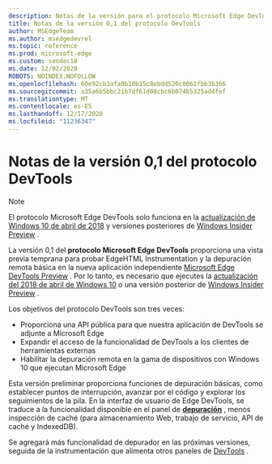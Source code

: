 ```yaml
---
description: Notas de la versión para el protocolo Microsoft Edge DevTools, versión 0,1
title: Notas de la versión 0,1 del protocolo DevTools
author: MSEdgeTeam
ms.author: msedgedevrel
ms.topic: reference
ms.prod: microsoft-edge
ms.custom: seodec18
ms.date: 12/02/2020
ROBOTS: NOINDEX,NOFOLLOW
ms.openlocfilehash: 60e92cb3afa9b10b15c8ebdd520c0061fbb3b366
ms.sourcegitcommit: a35a6b5bbc21b7df61d08cbc6b074b5325ad4fef
ms.translationtype: MT
ms.contentlocale: es-ES
ms.lasthandoff: 12/17/2020
ms.locfileid: "11236347"
---
```

# Notas de la versión 0,1 del protocolo DevTools

> [!NOTE]
> El protocolo Microsoft Edge DevTools solo funciona en la [actualización de Windows 10 de abril de 2018](https://blogs.windows.com/windowsexperience/2018/04/30/how-to-get-the-windows-10-april-2018-update/#5VXkQMU41CJzZPER.97) y versiones posteriores de [Windows Insider Preview](https://insider.windows.com/en-us/getting-started/) .

La versión 0,1 del **protocolo Microsoft Edge DevTools** proporciona una vista previa temprana para probar EdgeHTML Instrumentation y la depuración remota básica en la nueva aplicación independiente [Microsoft Edge DevTools Preview](https://www.microsoft.com/store/p/microsoft-edge-devtools-preview/9mzbfrmz0mnj?activetab=pivot%3aoverviewtab) . Por lo tanto, es necesario que ejecutes la [actualización del 2018 de abril de Windows 10](https://blogs.windows.com/windowsexperience/2018/04/30/how-to-get-the-windows-10-april-2018-update/#5VXkQMU41CJzZPER.97) o una versión posterior de [Windows Insider Preview](https://insider.windows.com/en-us/getting-started/) .

Los objetivos del protocolo DevTools son tres veces:

 - Proporciona una API pública para que nuestra aplicación de DevTools se adjunte a Microsoft Edge
 - Expandir el acceso de la funcionalidad de DevTools a los clientes de herramientas externas
 - Habilitar la depuración remota en la gama de dispositivos con Windows 10 que ejecutan Microsoft Edge 

Esta versión preliminar proporciona funciones de depuración básicas, como establecer puntos de interrupción, avanzar por el código y explorar los seguimientos de la pila. En la interfaz de usuario de Edge DevTools, se traduce a la funcionalidad disponible en el panel de [**depuración**](../../devtools-guide/debugger.md) , menos inspección de caché (para almacenamiento Web, trabajo de servicio, API de caché y IndexedDB). 

Se agregará más funcionalidad de depurador en las próximas versiones, seguida de la instrumentación que alimenta otros paneles de [DevTools](../index.md) .
